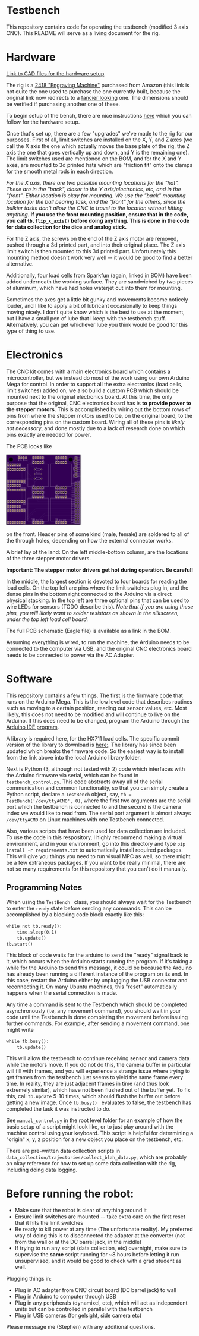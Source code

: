 
# Testbench
This repository contains code for operating the testbench (modified 3 axis CNC). This README will serve as a living document for the rig. 

# Hardware
[Link to CAD files for the hardware setup](https://drive.google.com/drive/u/3/folders/1_D5uNwMah01uUej5cnVeReErW3PcaLc2?usp=drive_open)

The rig is a [2418 "Engraving Machine"](https://www.amazon.com/DIY-Laser-CNC-Kit-Engraving/dp/B01N2510KF/) purchased from Amazon (this link is not quite the one used to purchase the one currently built, because the original link now redirects to a [fancier looking](https://www.amazon.com/Control-Engraving-240x180x45mm-Beauty-Star/dp/B07169D9JQ) one. The dimensions should be verified if purchasing another one of these. 

To begin setup of the bench, there are nice instructions [here](https://imgur.com/gallery/NGafu) which you can follow for the hardware setup.

Once that's set up, there are a few "upgrades" we've made to the rig for our purposes. First of all, limit switches are installed on the X, Y, and Z axes (we call the X axis the one which actually moves the base plate of the rig, the Z axis the one that goes vertically up and down, and Y is the remaining one). The limit switches used are mentioned on the BOM, and for the X and Y axes, are mounted to 3d printed hats which are "friction fit" onto the clamps for the smooth metal rods in each direction. 

*For the X axis, there are two possible mounting locations for the "hat". These are in the "back", closer to the Y axis/electronics, etc, and in the "front". Either location is okay for mounting. We use the "back" mounting location for the ball bearing task, and the "front" for the others, since the bulkier tasks don't allow the CNC to travel to the location without hitting anything.* **If you use the front mounting position, ensure that in the code, you call `tb.flip_x_axis()` before doing anything. This is done in the code for data collection for the dice and analog stick.**

For the Z axis, the screws on the end of the Z axis motor are removed, pushed through a 3d printed part, and into their original place. The Z axis limit switch is then mounted to this 3d printed part. Unfortunately this mounting method doesn't work very well -- it would be good to find a better alternative.

Additionally, four load cells from Sparkfun (again, linked in BOM) have been added underneath the working surface. They are sandwiched by two pieces of aluminum, which have had holes waterjet cut into them for mounting.

Sometimes the axes get a little bit gunky and movements become noticely louder, and I like to apply a bit of lubricant occasionally to keep things moving nicely. I don't quite know which is the best to use at the moment, but I have a small pen of lube that I keep with the testbench stuff. Alternatively, you can get whichever lube you think would be good for this type of thing to use.


# Electronics
The CNC kit comes with a main electronics board which contains a microcontroller, but we instead do most of the work using our own Arduino Mega for control. In order to support all the extra electronics (load cells, limit switches) added on, we also build a custom PCB which should be mounted next to the original electronics board. At this time, the only purpose that the original, CNC electronics board has is **to provide power to the stepper motors**. This is accomplished by wiring out the bottom rows of pins from where the stepper motors used to be, on the original board, to the corresponding pins on the custom board. Wiring all of these pins is *likely not necessary*, and done mostly due to a lack of research done on which pins exactly are needed for power. 

The PCB looks like 

![this](./doc/pcb.png)

on the front. Header pins of some kind (male, female) are soldered to all of the through holes, depending on how the external connector works. 

A brief lay of the land: On the left middle-bottom column, are the locations of the three stepper motor drivers.

**Important: The stepper motor drivers get hot during operation. Be careful!**

 In the middle, the largest section is devoted to four boards for reading the load cells. On the top left are pins where the limit switches plug in, and the dense pins in the bottom right connected to the Arduino via a direct physical stacking. In the top left are three optional pins that can be used to wire LEDs for sensors (TODO describe this). *Note that if you are using these pins, you will likely want to solder resistors as shown in the silkscreen, under the top left load cell board.*

The full PCB schematic (Eagle file) is available as a link in the BOM. 

Assuming everything is wired, to run the machine, the Arduino needs to be connected to the computer via USB, and the original CNC electronics board needs to be connected to power via the AC Adapter.

# Software
This repository contains a few things. The first is the firmware code that runs on the Arduino Mega. This is the low level code that describes routines such as moving to a certain position, reading out sensor values, etc. Most likely, this does not need to be modified and will continue to live on the Arduino. If this does need to be changed, program the Arduino through the [Arduino IDE program](https://www.arduino.cc/en/Guide/Linux). 

A library is required here, for the HX711 load cells. The specific commit version of the library to download is [here:](https://github.com/bogde/HX711/tree/e80de1c07e). The library has since been updated which breaks the firmware code. So the easiest way is to install from the link above into the local Arduino library folder.

Next is Python (3, although not tested with 2) code which interfaces with the Arduino firmware via serial, which can be found in `testbench_control.py`. This code abstracts away all of the serial communication and common functionality, so that you can simply create a Python script, declare a `TestBench` object, say, `tb = TestBench('/dev/ttyACM0', 0)`, where the first two arguments are the serial port which the testbench is connected to and the second is the camera index we would like to read from. The serial port argument is almost always `/dev/ttyACM0` on Linux machines with one Testbench connected. 


Also, various scripts that have been used for data collection are included. To use the code in this respository, I highly recommend making a virtual environment, and in your environment, go into this directory and type `pip install -r requirements.txt` to automatically install required packages. This will give you things you need to run visual MPC as well, so there might be a few extraneous packages. If you want to be really minimal, there are not so many requirements for this repository that you can't do it manually.

## Programming Notes
When using the `TestBench ` class, you should always wait for the Testbench to enter the `ready` state before sending any commands. This can be accomplished by a blocking code block exactly like this:
```
while not tb.ready():
	time.sleep(0.1)
	tb.update()
tb.start()
```

This block of code waits for the arduino to send the "ready" signal back to it, which occurs when the Arduino starts running the program. If it's taking a while for the Arduino to send this message, it could be because the Arduino has already been running a different instance of the program on its end. In this case, restart the Arduino either by unplugging the USB connector and reconnecting it. On many Ubuntu machines, this "reset" automatically happens when the serial connection is made.

Any time a command is sent to the Testbench which should be completed asynchronously (i.e, any movement command), you should wait in your code until the Testbench is done completing the movement before issuing further commands. For example, after sending a movement command, one might write
```
while tb.busy():
	tb.update()
```
This will allow the testbench to continue receiving sensor and camera data while the motors move. If you do not do this, the camera buffer in particular will fill with frames, and you will experience a strange issue where trying to get frames from the testbench just seems to yield the same frame every time. In reality, they are just adjacent frames in time (and thus look extremely similar), which have not been flushed out of the buffer yet. To fix this, call `tb.update` 5-10 times, which should flush the buffer out before getting a new image. Once `tb.busy() ` evaluates to false, the testbench has completed the task it was instructed to do.

See `manual_control.py` in the root level folder for an example of how the basic setup of a script might look like, or to just play around with the machine control using your keyboard. This script is helpful for determining a "origin" x, y, z position for a new object you place on the testbench, etc. 

There are pre-written data collection scripts in `data_collection/trajectories/collect_blah_data.py`, which are probably an okay reference for how to set up some data collection with the rig, including doing data logging.

# Before running the robot:
* Make sure that the robot is clear of anything around it 
* Ensure limit switches are mounted -- take extra care on the first reset that it hits the limit switches
* Be ready to kill power at any time (The unfortunate reality). My preferred way of doing this is to disconnected the adapter at the converter (not from the wall or at the DC barrel jack, in the middle)
* If trying to run any script (data collection, etc) overnight, make sure to supervise the **same** script running for ~8 hours before letting it run unsupervised, and it would be good to check with a grad student as well.

Plugging things in:
* Plug in AC adapter from CNC circuit board (DC barrel jack) to wall
* Plug in Arduino to computer through USB
* Plug in any peripherals (dynamixel, etc), which will act as independent units but can be controlled in parallel with the testbench
* Plug in USB cameras (for gelsight, side camera etc)

Please message me (Stephen) with any additional questions.
